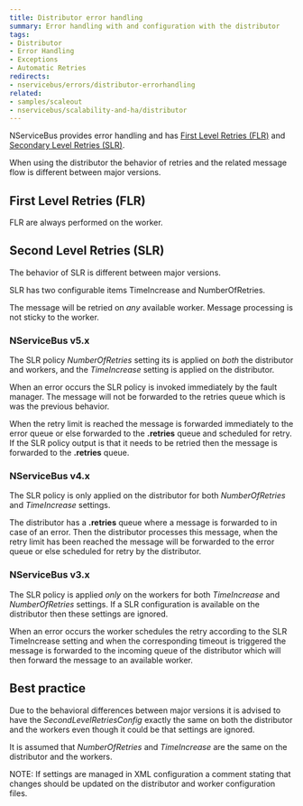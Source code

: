 ```yaml
---
title: Distributor error handling
summary: Error handling with and configuration with the distributor
tags:
- Distributor
- Error Handling
- Exceptions
- Automatic Retries
redirects:
- nservicebus/errors/distributor-errorhandling
related:
- samples/scaleout
- nservicebus/scalability-and-ha/distributor
---
```


NServiceBus provides error handling and has [First Level Retries (FLR)](/nservicebus/errors/automatic-retries.md#first-level-retries) and [Secondary Level Retries (SLR)](/nservicebus/errors/automatic-retries.md#second-level-retries).

When using the distributor the behavior of retries and the related message flow is different between major versions.


## First Level Retries (FLR)

FLR are always performed on the worker.


## Second Level Retries (SLR)

The behavior of SLR is different between major versions.

SLR has two configurable items TimeIncrease and NumberOfRetries.

The message will be retried on *any* available worker. Message processing is not sticky to the worker.


### NServiceBus v5.x

The SLR policy *NumberOfRetries* setting its is applied on *both* the distributor and workers, and the *TimeIncrease* setting is applied on the distributor.

When an error occurs the SLR policy is invoked immediately by the fault manager. The message will not be forwarded to the retries queue which is was the previous behavior.

When the retry limit is reached the message is  forwarded immediately to the error queue or else forwarded to the **.retries** queue and scheduled for retry. If the SLR policy output is that it needs to be retried then the message is forwarded to the **.retries** queue.


### NServiceBus v4.x

The SLR policy is only applied on the distributor for both *NumberOfRetries* and *TimeIncrease* settings.

The distributor has a **.retries** queue where a message is forwarded to in case of an error. Then the distributor processes this message, when the retry limit has been reached the message will be forwarded to the error queue or else scheduled for retry by the distributor.


### NServiceBus v3.x

The SLR policy is applied *only* on the workers for both *TimeIncrease* and *NumberOfRetries* settings. If a SLR configuration is available on the distributor then these settings are ignored.

When an error occurs the worker schedules the retry according to the SLR TimeIncrease setting and when the corresponding timeout is triggered the message is forwarded to the incoming queue of the distributor which will then forward the message to an available worker.


## Best practice

Due to the behavioral differences between major versions it is advised to have the *SecondLevelRetriesConfig* exactly the same on both the distributor and the workers even though it could be that settings are ignored.

It is assumed that *NumberOfRetries* and *TimeIncrease* are the same on the distributor and the workers.

NOTE: If settings are managed in XML configuration a comment stating that changes should be updated on the distributor and worker configuration files.